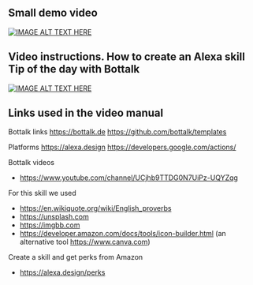 ## Small demo video

[![IMAGE ALT TEXT HERE](http://img.youtube.com/vi/dxWOi1ELZ4o/0.jpg)](http://www.youtube.com/watch?v=dxWOi1ELZ4o)

## Video instructions. How to create an Alexa skill Tip of the day with Bottalk

[![IMAGE ALT TEXT HERE](http://img.youtube.com/vi/btF2LnAnGS0/0.jpg)](http://www.youtube.com/watch?v=btF2LnAnGS0)

## Links used in the video manual

Bottalk links
https://bottalk.de
https://github.com/bottalk/templates

Platforms
https://alexa.design
https://developers.google.com/actions/

Bottalk videos
- https://www.youtube.com/channel/UCjhb9TTDG0N7UiPz-UQYZqg

For this skill we used
- https://en.wikiquote.org/wiki/English_proverbs 
- https://unsplash.com
- https://imgbb.com
- https://developer.amazon.com/docs/tools/icon-builder.html (an alternative tool https://www.canva.com)

Create a skill and get perks from Amazon
- https://alexa.design/perks 
